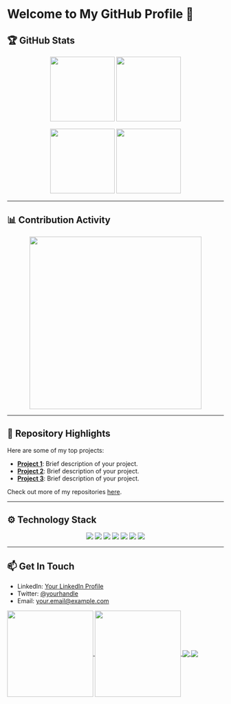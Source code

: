 # Welcome to My GitHub Profile 👋

## 🏆 GitHub Stats

<p align="center">
  <img height="150" src="https://github-readme-stats.vercel.app/api?username=cannomaly&show_icons=true&theme=dark&count_private=true&hide_border=true" />
  <img height="150" src="https://github-readme-streak-stats.herokuapp.com/?user=cannomaly&theme=dark&hide_border=true" />
</p>

<p align="center">
  <img height="150" src="https://github-readme-stats.vercel.app/api/top-langs/?username=cannomaly&layout=compact&theme=dark&hide_border=true" />
  <img height="150" src="https://github-profile-summary-cards.vercel.app/api/cards/repos-per-language?username=cannomaly&theme=dark&hide_border=true" />
</p>

---

## 📊 Contribution Activity

<p align="center">
  <img width="400" src="https://github-readme-activity-graph.cyclic.app/graph?username=cannomaly&bg_color=0d1117&color=ffffff&line=ffffff&point=00ffff&hide_border=true&area=true" />
</p>

---

## 🚀 Repository Highlights

Here are some of my top projects:

- [**Project 1**](https://github.com/cannomaly/project1): Brief description of your project.
- [**Project 2**](https://github.com/cannomaly/project2): Brief description of your project.
- [**Project 3**](https://github.com/cannomaly/project3): Brief description of your project.

Check out more of my repositories [here](https://github.com/cannomaly?tab=repositories).

---

## ⚙️ Technology Stack

<p align="center">
  <img src="https://img.shields.io/badge/Code-Python-informational?style=flat&logo=python&color=2bbc8a" />
  <img src="https://img.shields.io/badge/Code-JavaScript-informational?style=flat&logo=javascript&color=2bbc8a" />
  <img src="https://img.shields.io/badge/Code-HTML-informational?style=flat&logo=html5&color=2bbc8a" />
  <img src="https://img.shields.io/badge/Code-CSS-informational?style=flat&logo=css3&color=2bbc8a" />
  <img src="https://img.shields.io/badge/Tools-Git-informational?style=flat&logo=git&color=2bbc8a" />
  <img src="https://img.shields.io/badge/Tools-Docker-informational?style=flat&logo=docker&color=2bbc8a" />
  <img src="https://img.shields.io/badge/Tools-Kubernetes-informational?style=flat&logo=kubernetes&color=2bbc8a" />
</p>

---

## 📫 Get In Touch

- LinkedIn: [Your LinkedIn Profile](https://www.linkedin.com/in/your-profile)
- Twitter: [@yourhandle](https://twitter.com/yourhandle)
- Email: your.email@example.com


<a href="https://github.com/cannomaly/github-readme-stats">
  <img height=200 align="center" src="https://github-readme-stats.vercel.app/api?username=cannomaly" />
</a>
<a href="https://github.com/cannomaly/cannomaly">
  <img height=200 align="center" src="https://github-readme-stats.vercel.app/api/top-langs?username=cannomaly&layout=compact&langs_count=8&card_width=320" />
</a>

<a href="https://github.com/cannomaly/github-readme-stats">
  <img align="center" src="https://github-readme-stats.vercel.app/api/pin/?username=cannomaly&repo=github-readme-stats" />
</a>
<a href="https://github.com/cannomaly/cannomaly">
  <img align="center" src="https://github-readme-stats.vercel.app/api/pin/?username=cannomaly&repo=convoychat" />
</a>
